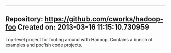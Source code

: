 -------------------------------------------------------------------------------
Repository: https://github.com/cworks/hadoop-foo
Created on: 2013-03-16 11:15:10.730959
-------------------------------------------------------------------------------
Top-level project for fooling around with Hadoop. Contains a bunch of examples and poc'ish code projects.
